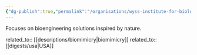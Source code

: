 ```yaml
---
{"dg-publish":true,"permalink":"/organisations/wyss-institute-for-biologically-inspired-engineering/","title":"Wyss Institute for Biologically Inspired Engineering"}
---
```



Focuses on bioengineering solutions inspired by nature.

related_to:: [[descriptions/biomimicry\|biomimicry]]
related_to:: [[digests/usa\|USA]]
